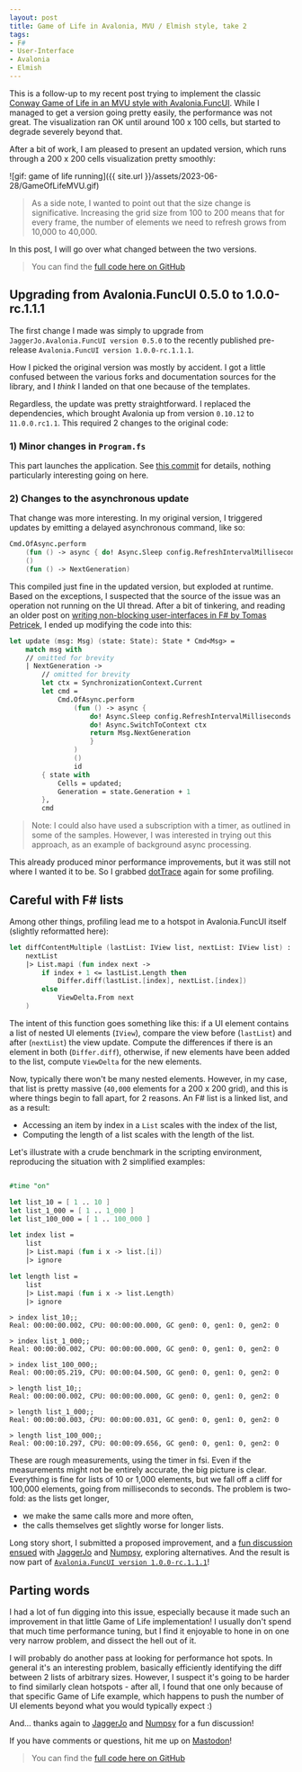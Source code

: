 ```yaml
---
layout: post
title: Game of Life in Avalonia, MVU / Elmish style, take 2
tags:
- F#
- User-Interface
- Avalonia
- Elmish
---
```


This is a follow-up to my recent post trying to implement the classic 
[Conway Game of Life in an MVU style with Avalonia.FuncUI][1]. While I managed 
to get a version going pretty easily, the performance was not great. The 
visualization ran OK until around 100 x 100 cells, but started to degrade 
severely beyond that.  

After a bit of work, I am pleased to present an updated version, which runs 
through a 200 x 200 cells visualization pretty smoothly:  

![gif: game of life running]({{ site.url }}/assets/2023-06-28/GameOfLifeMVU.gif)

> As a side note, I wanted to point out that the size change is significative. 
> Increasing the grid size from 100 to 200 means that for every frame, the 
> number of elements we need to refresh grows from 10,000 to 40,000.  

In this post, I will go over what changed between the two versions.

> You can find the [full code here on GitHub][2]

<!--more-->

## Upgrading from Avalonia.FuncUI 0.5.0 to 1.0.0-rc.1.1.1

The first change I made was simply to upgrade from 
`JaggerJo.Avalonia.FuncUI version 0.5.0` to the recently published pre-release 
`Avalonia.FuncUI version 1.0.0-rc.1.1.1`.  

How I picked the original version was mostly by accident. I got a little 
confused between the various forks and documentation sources for the library, 
and I _think_ I landed on that one because of the templates.  

Regardless, the update was pretty straightforward. I replaced the dependencies, 
which brought Avalonia up from version `0.10.12` to `11.0.0.rc1.1`. This 
required 2 changes to the original code:  

### 1) Minor changes in `Program.fs`

This part launches the application. See [this commit][3] for details, nothing 
particularly interesting going on here.  

### 2) Changes to the asynchronous update

That change was more interesting. In my original version, I triggered updates 
by emitting a delayed asynchronous command, like so:  

``` fsharp
Cmd.OfAsync.perform
    (fun () -> async { do! Async.Sleep config.RefreshIntervalMilliseconds })
    ()
    (fun () -> NextGeneration)
```

This compiled just fine in the updated version, but exploded at runtime. Based 
on the exceptions, I suspected that the source of the issue was an operation 
not running on the UI thread. After a bit of tinkering, and reading an older 
post on [writing non-blocking user-interfaces in F# by Tomas Petricek][4], I 
ended up modifying the code into this:  

``` fsharp
let update (msg: Msg) (state: State): State * Cmd<Msg> =
    match msg with
    // omitted for brevity
    | NextGeneration ->
        // omitted for brevity
        let ctx = SynchronizationContext.Current
        let cmd =
            Cmd.OfAsync.perform
                (fun () -> async {
                    do! Async.Sleep config.RefreshIntervalMilliseconds
                    do! Async.SwitchToContext ctx
                    return Msg.NextGeneration
                    }
                )
                ()
                id
        { state with
            Cells = updated;
            Generation = state.Generation + 1
        },
        cmd
```

> Note: I could also have used a subscription with a timer, as outlined in some 
> of the samples. However, I was interested in trying out this approach, as an 
> example of background async processing.

This already produced minor performance improvements, but it was still not 
where I wanted it to be. So I grabbed [dotTrace][5] again for some profiling.  

## Careful with F# lists

Among other things, profiling lead me to a hotspot in Avalonia.FuncUI itself 
(slightly reformatted here):  

``` fsharp
let diffContentMultiple (lastList: IView list, nextList: IView list) : ViewDelta list =
    nextList
    |> List.mapi (fun index next ->
        if index + 1 <= lastList.Length then
            Differ.diff(lastList.[index], nextList.[index])
        else
            ViewDelta.From next
    )
```

The intent of this function goes something like this: if a UI element contains 
a list of nested UI elements (`IView`), compare the view before (`lastList`) 
and after (`nextList`) the view update. Compute the differences if there is an 
element in both (`Differ.diff`), otherwise, if new elements have been added to 
the list, compute `ViewDelta` for the new elements.  

Now, typically there won't be many nested elements. However, in my case, that 
list is pretty massive (`40,000` elements for a 200 x 200 grid), and this is 
where things begin to fall apart, for 2 reasons. An F# list is a linked list, 
and as a result:  

- Accessing an item by index in a `List` scales with the index of the list,
- Computing the length of a list scales with the length of the list.

Let's illustrate with a crude benchmark in the scripting environment, 
reproducing the situation with 2 simplified examples:  

``` fsharp

#time "on"

let list_10 = [ 1 .. 10 ]
let list_1_000 = [ 1 .. 1_000 ]
let list_100_000 = [ 1 .. 100_000 ]

let index list =
    list
    |> List.mapi (fun i x -> list.[i])
    |> ignore

let length list =
    list
    |> List.mapi (fun i x -> list.Length)
    |> ignore
```

```
> index list_10;;
Real: 00:00:00.002, CPU: 00:00:00.000, GC gen0: 0, gen1: 0, gen2: 0

> index list_1_000;;
Real: 00:00:00.002, CPU: 00:00:00.000, GC gen0: 0, gen1: 0, gen2: 0

> index list_100_000;;
Real: 00:00:05.219, CPU: 00:00:04.500, GC gen0: 0, gen1: 0, gen2: 0
```

```
> length list_10;;
Real: 00:00:00.002, CPU: 00:00:00.000, GC gen0: 0, gen1: 0, gen2: 0

> length list_1_000;;
Real: 00:00:00.003, CPU: 00:00:00.031, GC gen0: 0, gen1: 0, gen2: 0

> length list_100_000;;
Real: 00:00:10.297, CPU: 00:00:09.656, GC gen0: 0, gen1: 0, gen2: 0
```

These are rough measurements, using the timer in fsi. Even if the measurements 
might not be entirely accurate, the big picture is clear. Everything is fine 
for lists of 10 or 1,000 elements, but we fall off a cliff for 100,000 
elements, going from milliseconds to seconds. The problem is two-fold: as the 
lists get longer, 

- we make the same calls more and more often,  
- the calls themselves get slightly worse for longer lists.

Long story short, I submitted a proposed improvement, and a 
[fun discussion ensued](https://github.com/fsprojects/Avalonia.FuncUI/pull/317) 
with [JaggerJo][6] and [Numpsy][7], exploring alternatives. And the result is 
now part of [`Avalonia.FuncUI version 1.0.0-rc.1.1.1`][8]!

## Parting words

I had a lot of fun digging into this issue, especially because it made such an 
improvement in that little Game of Life implementation! I usually don't spend 
that much time performance tuning, but I find it enjoyable to hone in on one 
very narrow problem, and dissect the hell out of it.  

I will probably do another pass at looking for performance hot spots. In 
general it's an interesting problem, basically efficiently identifying the diff 
between 2 lists of arbitrary sizes. However, I suspect it's going to be harder 
to find similarly clean hotspots - after all, I found that one only because of 
that specific Game of Life example, which happens to push the number of 
UI elements beyond what you would typically expect :)

And... thanks again to [JaggerJo][6] and [Numpsy][7] for a fun discussion!  

If you have comments or questions, hit me up on [Mastodon][9]!  

> You can find the [full code here on GitHub][2]

[1]: https://brandewinder.com/2023/06/17/wip-game-of-life-avalonia-elmish/
[2]: https://github.com/mathias-brandewinder/GameOfLifeMvu/tree/fd4e9242df70bdbb7df91b2133f4f6b6fc7b15f0
[3]: https://github.com/mathias-brandewinder/GameOfLifeMvu/commit/f3ba539be96cd40b3c038ab57fb20f7e7be154aa?diff=split#diff-1bb09fd3cbba270825beac2b9db35c64baab798c79fe92932e88058c10e3bfe2
[4]: https://tomasp.net/blog/async-non-blocking-gui.aspx/
[5]: https://www.jetbrains.com/profiler/
[6]: https://mastodon.social/@josua_jaeger
[7]: https://github.com/Numpsy
[8]: https://www.nuget.org/packages/Avalonia.FuncUI
[9]: https://hachyderm.io/@brandewinder
